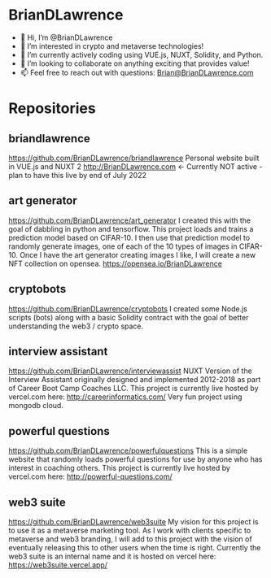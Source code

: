 # BrianDLawrence

- 👋 Hi, I’m @BrianDLawrence 
- 👀 I’m interested in crypto and metaverse technologies! 
- 🌱 I’m currently actively coding using VUE.js, NUXT, Solidity, and Python. 
- 💞️ I’m looking to collaborate on anything exciting that provides value!
- 📫 Feel free to reach out with questions: Brian@BrianDLawrence.com 

# Repositories

## briandlawrence
https://github.com/BrianDLawrence/briandlawrence
Personal website built in VUE.js and NUXT 2
http://BrianDLawrence.com <- Currently NOT active - plan to have this live by end of July 2022

## art generator
https://github.com/BrianDLawrence/art_generator
I created this with the goal of dabbling in python and tensorflow. This project loads and trains a prediction model based on CIFAR-10. 
I then use that prediction model to randomly generate images, one of each of the 10 types of images in CIFAR-10. Once I have the 
art generator creating images I like, I will create a new NFT collection on opensea. 
https://opensea.io/BrianDLawrence

## cryptobots
https://github.com/BrianDLawrence/cryptobots
I created some Node.js scripts (bots) along with a basic Solidity contract with the goal of better understanding the web3 / crypto space. 

## interview assistant
https://github.com/BrianDLawrence/interviewassist
NUXT Version of the Interview Assistant originally designed and implemented 2012-2018 as part of Career Boot Camp Coaches LLC. 
This project is currently live hosted by vercel.com here: http://careerinformatics.com/
Very fun project using mongodb cloud. 

## powerful questions
https://github.com/BrianDLawrence/powerfulquestions
This is a simple website that randomly loads powerful questions for use by anyone who has interest in coaching others. 
This project is currently live hosted by vercel.com here: http://powerful-questions.com/

## web3 suite
https://github.com/BrianDLawrence/web3suite
My vision for this project is to use it as a metaverse marketing tool. As I work with clients specific to metaverse and web3 branding, 
I will add to this project with the vision of eventually releasing this to other users when the time is right. 
Currently the web3 suite is an internal name and it is hosted on vercel here: https://web3suite.vercel.app/



